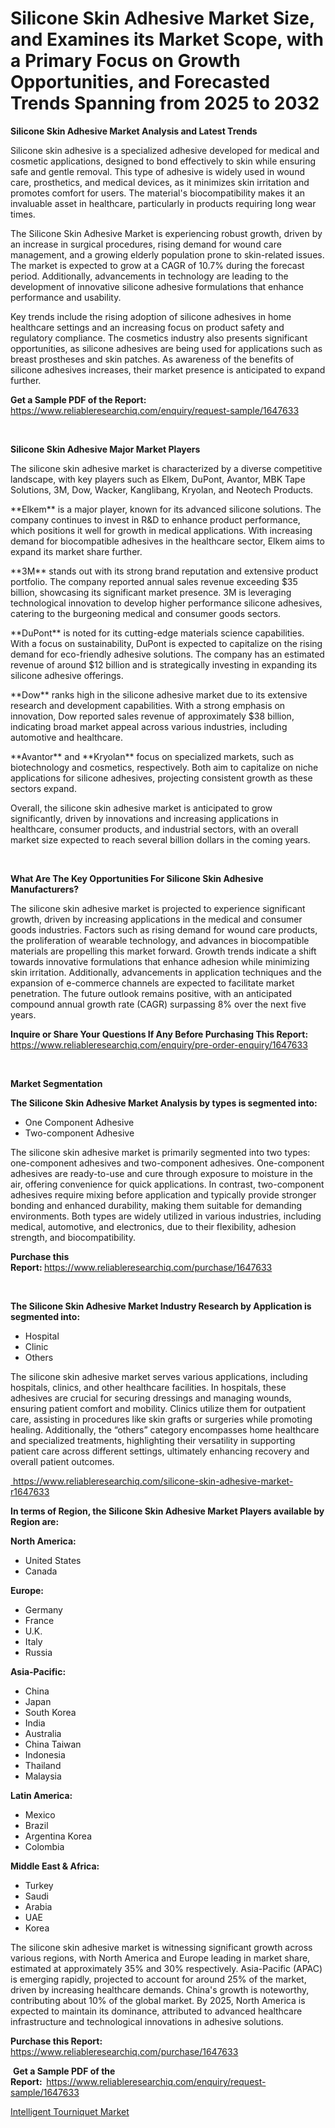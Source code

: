 <p><h1>Silicone Skin Adhesive Market Size, and Examines its Market Scope, with a Primary Focus on Growth Opportunities, and Forecasted Trends Spanning from 2025 to 2032</h1></p><p><strong>Silicone Skin Adhesive Market Analysis and Latest Trends</strong></p>
<p><p>Silicone skin adhesive is a specialized adhesive developed for medical and cosmetic applications, designed to bond effectively to skin while ensuring safe and gentle removal. This type of adhesive is widely used in wound care, prosthetics, and medical devices, as it minimizes skin irritation and promotes comfort for users. The material's biocompatibility makes it an invaluable asset in healthcare, particularly in products requiring long wear times.</p><p>The Silicone Skin Adhesive Market is experiencing robust growth, driven by an increase in surgical procedures, rising demand for wound care management, and a growing elderly population prone to skin-related issues. The market is expected to grow at a CAGR of 10.7% during the forecast period. Additionally, advancements in technology are leading to the development of innovative silicone adhesive formulations that enhance performance and usability.</p><p>Key trends include the rising adoption of silicone adhesives in home healthcare settings and an increasing focus on product safety and regulatory compliance. The cosmetics industry also presents significant opportunities, as silicone adhesives are being used for applications such as breast prostheses and skin patches. As awareness of the benefits of silicone adhesives increases, their market presence is anticipated to expand further.</p></p>
<p><strong>Get a Sample PDF of the Report:&nbsp;</strong> <a href="https://www.reliableresearchiq.com/enquiry/request-sample/1647633?utm_campaign=2443&utm_medium=2&utm_source=Github&utm_content=ia&utm_term=04032025&utm_id=silicone-skin-adhesive">https://www.reliableresearchiq.com/enquiry/request-sample/1647633</a></p>
<p>&nbsp;</p>
<p><strong>Silicone Skin Adhesive Major Market Players</strong></p>
<p><p>The silicone skin adhesive market is characterized by a diverse competitive landscape, with key players such as Elkem, DuPont, Avantor, MBK Tape Solutions, 3M, Dow, Wacker, Kanglibang, Kryolan, and Neotech Products. </p><p>**Elkem** is a major player, known for its advanced silicone solutions. The company continues to invest in R&D to enhance product performance, which positions it well for growth in medical applications. With increasing demand for biocompatible adhesives in the healthcare sector, Elkem aims to expand its market share further.</p><p>**3M** stands out with its strong brand reputation and extensive product portfolio. The company reported annual sales revenue exceeding $35 billion, showcasing its significant market presence. 3M is leveraging technological innovation to develop higher performance silicone adhesives, catering to the burgeoning medical and consumer goods sectors.</p><p>**DuPont** is noted for its cutting-edge materials science capabilities. With a focus on sustainability, DuPont is expected to capitalize on the rising demand for eco-friendly adhesive solutions. The company has an estimated revenue of around $12 billion and is strategically investing in expanding its silicone adhesive offerings.</p><p>**Dow** ranks high in the silicone adhesive market due to its extensive research and development capabilities. With a strong emphasis on innovation, Dow reported sales revenue of approximately $38 billion, indicating broad market appeal across various industries, including automotive and healthcare.</p><p>**Avantor** and **Kryolan** focus on specialized markets, such as biotechnology and cosmetics, respectively. Both aim to capitalize on niche applications for silicone adhesives, projecting consistent growth as these sectors expand.</p><p>Overall, the silicone skin adhesive market is anticipated to grow significantly, driven by innovations and increasing applications in healthcare, consumer products, and industrial sectors, with an overall market size expected to reach several billion dollars in the coming years.</p></p>
<p>&nbsp;</p>
<p><strong>What Are The Key Opportunities For Silicone Skin Adhesive Manufacturers?</strong></p>
<p><p>The silicone skin adhesive market is projected to experience significant growth, driven by increasing applications in the medical and consumer goods industries. Factors such as rising demand for wound care products, the proliferation of wearable technology, and advances in biocompatible materials are propelling this market forward. Growth trends indicate a shift towards innovative formulations that enhance adhesion while minimizing skin irritation. Additionally, advancements in application techniques and the expansion of e-commerce channels are expected to facilitate market penetration. The future outlook remains positive, with an anticipated compound annual growth rate (CAGR) surpassing 8% over the next five years.</p></p>
<p><strong>Inquire or Share Your Questions If Any Before Purchasing This Report:</strong> <a href="https://www.reliableresearchiq.com/enquiry/pre-order-enquiry/1647633?utm_campaign=2443&utm_medium=2&utm_source=Github&utm_content=ia&utm_term=04032025&utm_id=silicone-skin-adhesive">https://www.reliableresearchiq.com/enquiry/pre-order-enquiry/1647633</a></p>
<p>&nbsp;</p>
<p><strong>Market Segmentation</strong></p>
<p><strong>The Silicone Skin Adhesive Market Analysis by types is segmented into:</strong></p>
<p><ul><li>One Component Adhesive</li><li>Two-component Adhesive</li></ul></p>
<p><p>The silicone skin adhesive market is primarily segmented into two types: one-component adhesives and two-component adhesives. One-component adhesives are ready-to-use and cure through exposure to moisture in the air, offering convenience for quick applications. In contrast, two-component adhesives require mixing before application and typically provide stronger bonding and enhanced durability, making them suitable for demanding environments. Both types are widely utilized in various industries, including medical, automotive, and electronics, due to their flexibility, adhesion strength, and biocompatibility.</p></p>
<p><strong>Purchase this Report:&nbsp;</strong><a href="https://www.reliableresearchiq.com/purchase/1647633?utm_campaign=2443&utm_medium=2&utm_source=Github&utm_content=ia&utm_term=04032025&utm_id=silicone-skin-adhesive">https://www.reliableresearchiq.com/purchase/1647633</a></p>
<p>&nbsp;</p>
<p><strong>The Silicone Skin Adhesive Market Industry Research by Application is segmented into:</strong></p>
<p><ul><li>Hospital</li><li>Clinic</li><li>Others</li></ul></p>
<p><p>The silicone skin adhesive market serves various applications, including hospitals, clinics, and other healthcare facilities. In hospitals, these adhesives are crucial for securing dressings and managing wounds, ensuring patient comfort and mobility. Clinics utilize them for outpatient care, assisting in procedures like skin grafts or surgeries while promoting healing. Additionally, the “others” category encompasses home healthcare and specialized treatments, highlighting their versatility in supporting patient care across different settings, ultimately enhancing recovery and overall patient outcomes.</p></p>
<p><a href="https://www.reliableresearchiq.com/silicone-skin-adhesive-market-r1647633?utm_campaign=2443&utm_medium=2&utm_source=Github&utm_content=ia&utm_term=04032025&utm_id=silicone-skin-adhesive">&nbsp;https://www.reliableresearchiq.com/silicone-skin-adhesive-market-r1647633</a></p>
<p><strong>In terms of Region, the Silicone Skin Adhesive Market Players available by Region are:</strong></p>
<p>
    <p> <strong> North America: </strong>
        <ul>
            <li>United States</li>
            <li>Canada</li>
        </ul>
        </p> 
    <p> <strong> Europe: </strong>
        <ul>
            <li>Germany</li>
            <li>France</li>
            <li>U.K.</li>
            <li>Italy</li>
            <li>Russia</li>
        </ul>
        </p> 
    <p> <strong> Asia-Pacific: </strong>
        <ul>
            <li>China</li>
            <li>Japan</li>
            <li>South Korea</li>
            <li>India</li>
            <li>Australia</li>
            <li>China Taiwan</li>
            <li>Indonesia</li>
            <li>Thailand</li>
            <li>Malaysia</li>
        </ul>
        </p> 
    <p> <strong> Latin America: </strong>
        <ul>
            <li>Mexico</li>
            <li>Brazil</li>
            <li>Argentina Korea</li>
            <li>Colombia</li>
        </ul>
        </p> 
    <p> <strong> Middle East & Africa: </strong>
        <ul>
            <li>Turkey</li>
            <li>Saudi</li>
            <li>Arabia</li>
            <li>UAE</li>
            <li>Korea</li>
        </ul>
    </p>
    </p>
<p><p>The silicone skin adhesive market is witnessing significant growth across various regions, with North America and Europe leading in market share, estimated at approximately 35% and 30% respectively. Asia-Pacific (APAC) is emerging rapidly, projected to account for around 25% of the market, driven by increasing healthcare demands. China's growth is noteworthy, contributing about 10% of the global market. By 2025, North America is expected to maintain its dominance, attributed to advanced healthcare infrastructure and technological innovations in adhesive solutions.</p></p>
<p><strong>Purchase this Report: </strong><a href="https://www.reliableresearchiq.com/purchase/1647633?utm_campaign=2443&utm_medium=2&utm_source=Github&utm_content=ia&utm_term=04032025&utm_id=silicone-skin-adhesive">https://www.reliableresearchiq.com/purchase/1647633</a></p>
<p>&nbsp;<strong>Get a Sample PDF of the Report:&nbsp;&nbsp;</strong><a href="https://www.reliableresearchiq.com/enquiry/request-sample/1647633?utm_campaign=2443&utm_medium=2&utm_source=Github&utm_content=ia&utm_term=04032025&utm_id=silicone-skin-adhesive">https://www.reliableresearchiq.com/enquiry/request-sample/1647633</a></p>
<p><strong></strong></p>
<p><p><a href="https://github.com/comasnickie/Market-Research-Report-List-1/blob/main/intelligent-tourniquet-market.md?utm_campaign=2443&utm_medium=2&utm_source=Github&utm_content=ia&utm_term=04032025&utm_id=silicone-skin-adhesive">Intelligent Tourniquet Market</a></p></p>